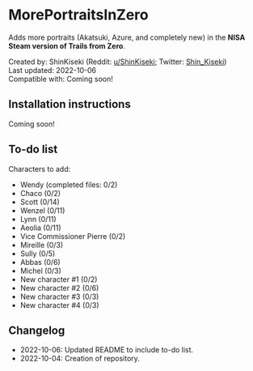 # MorePortraitsInZero
Adds more portraits (Akatsuki, Azure, and completely new) in the **NISA Steam version of Trails from Zero**.

Created by: ShinKiseki (Reddit: [u/ShinKiseki](https://www.reddit.com/user/ShinKiseki); Twitter: [Shin_Kiseki](https://twitter.com/Shin_Kiseki))  
Last updated: 2022-10-06  
Compatible with: Coming soon!

## Installation instructions
Coming soon!

## To-do list
Characters to add:
*   Wendy (completed files: 0/2)
*   Chaco (0/2)
*   Scott (0/14)
*   Wenzel (0/11)
*   Lynn (0/11)
*   Aeolia (0/11)
*   Vice Commissioner Pierre (0/2)
*   Mireille (0/3)
*   Sully (0/5)
*   Abbas (0/6)
*   Michel (0/3)
*   New character #1 (0/2)
*   New character #2 (0/6)
*   New character #3 (0/3)
*   New character #4 (0/3)

## Changelog
*   2022-10-06: Updated README to include to-do list.
*   2022-10-04: Creation of repository.
